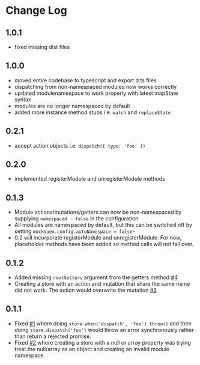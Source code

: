 # Change Log

## 1.0.1
- fixed missing dist files

## 1.0.0
- moved entire codebase to typescript and export d.ts files
- dispatching from non-namespaced modules now works correctly
- updated modulenamespace to work properly with latest mapState syntax
- modules are no longer namespaced by default
- added more instance method stubs i.e. `watch` and `replaceState`

## 0.2.1
- accept action objects i.e. `dispatch({ type: 'foo' })`

## 0.2.0
- implemented registerModule and unregisterModule methods

## 0.1.3
- Module actions/mutations/getters can now be non-namespaced by supplying `namespaced : false` in the configuration
- All modules are namespaced by default, but this can be switched off by setting `mockVuex.config.autoNamespace = false`-
- 0.2 will incorporate registerModule and unregisterModule. For now, placeholder methods have been added so method calls will not fall over.

## 0.1.2
- Added missing `rootGetters` argument from the getters method [#4](https://github.com/jackmellis/mock-vuex/issues/4)
- Creating a store with an action and mutation that share the same name did not work. The action would overwrite the mutation [#3](https://github.com/jackmellis/mock-vuex/issues/3)

## 0.1.1
- Fixed [#1](https://github.com/jackmellis/mock-vuex/issues/1) where doing `store.when('dispatch', 'foo').throw()` and then doing `store.dispatch('foo')` would throw an error synchronously rather than return a rejected promise.
- Fixed [#2](https://github.com/jackmellis/mock-vuex/issues/2) where creating a store with a null or array property was trying treat the null/array as an object and creating an invalid module namespace.
